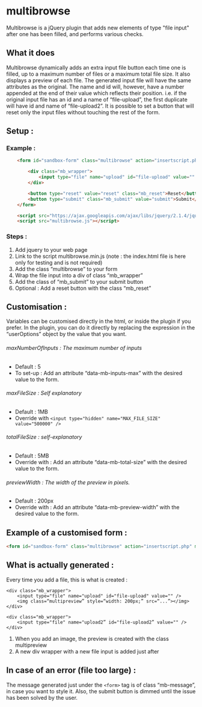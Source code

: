 # multibrowse
Multibrowse is a jQuery plugin that adds new elements of type "file input" after one has been filled, and performs various checks.

## What it does
Multibrowse dynamically adds an extra input file button each time one is filled, up to a maximum number of files or a maximum total file size. It also displays a preview of each file.
The generated input file will have the same attributes as the original. The name and id will, however, have a number appended at the end of their value which reflects their position. i.e. if the original input file has an id and a name of “file-upload”, the first duplicate will have id and name of “file-upload2”.
It is possible to set a button that will reset only the input files without touching the rest of the form.

## Setup :

### Example :

```html
	<form id="sandbox-form" class="multibrowse" action="insertscript.php" method="post">

		<div class="mb_wrapper">
			<input type="file" name="upload" id="file-upload" value="" />
		</div>

		<button type="reset" value="reset" class="mb_reset">Reset</button>
		<button type="submit" class="mb_submit" value="submit">Submit</button>
	</form>

	<script src="https://ajax.googleapis.com/ajax/libs/jquery/2.1.4/jquery.min.js"></script>
	<script src="multibrowse.js"></script>
```

### Steps :

1. Add jquery to your web page
2. Link to the script multibrowse.min.js (note : the index.html file is here only for testing and is not required)
3. Add the class “multibrowse” to your form
4. Wrap the file input into a div of class “mb_wrapper”
5. Add the class of “mb_submit” to your submit button
6. Optional : Add a reset button with the class “mb_reset”

## Customisation :

Variables can be customised directly in the html, or inside the plugin if you prefer.
In the plugin, you can do it directly by replacing the expression in the “userOptions” object by the value that you want.

###### maxNumberOfInputs : The maximum number of inputs
- Default : 5
- To set-up : Add an attribute “data-mb-inputs-max” with the desired value to the form.

###### maxFileSize : Self explanatory
- Default : 1MB
- Override with  `<input type="hidden" name="MAX_FILE_SIZE" value="500000" />`

###### totalFileSize : self-explanatory
- Default : 5MB
- Override with : Add an attribute “data-mb-total-size” with the desired value to the form.

###### previewWidth : The width of the preview in pixels.
- Default : 200px
- Override with : Add an attribute “data-mb-preview-width” with the desired value to the form.

## Example of a customised form :

```html
<form id="sandbox-form" class="multibrowse" action="insertscript.php" method="post" mb-inputs-max=“20” data-mb-total-size=“10000000 ” data-mb-preview-width="400">
```

## What is actually generated :

Every time you add a file, this is what is created :

	<div class="mb_wrapper">
		<input type="file" name="upload" id="file-upload" value="" />
		<img class=“multipreview” style=“width: 200px;” src=“...”></img>
	</div>

	<div class="mb_wrapper">
		<input type="file" name="upload2” id="file-upload2” value="" />
	</div>


1. When you add an image, the preview is created with the class multipreview
2. A new div wrapper with a new file input is added just after

## In case of an error (file too large) :

The message generated just under the `<form>` tag is of class “mb-message”, in case you want to style it.
Also, the submit button is dimmed until the issue has been solved by the user.
